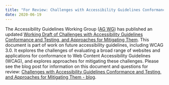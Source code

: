 ```yaml
---
title: "For Review: Challenges with Accessibility Guidelines Conformance and Testing, and Approaches for Mitigating Them"
date: 2020-06-19
---
```


<p>The Accessibility Guidelines Working Group (<a href="https://www.w3.org/WAI/GL/">AG WG</a>) has published an updated <a href="https://www.w3.org/TR/2020/WD-accessibility-conformance-challenges-20200619/">Working Draft of Challenges with Accessibility Guidelines Conformance and Testing, and Approaches for Mitigating Them</a>. This document is part of work on future accessibility guidelines, including WCAG 3.0. It explores the challenges of evaluating a broad range of websites and applications for conformance to Web Content Accessibility Guidelines (WCAG), and explores approaches for mitigating these challenges. Please see the blog post for information on this document and questions for review: <a href="https://www.w3.org/blog/2020/06/accessibility-conformance-challenges-draft/">Challenges with Accessibility Guidelines Conformance and Testing, and Approaches for Mitigating Them - blog</a>.</p>
